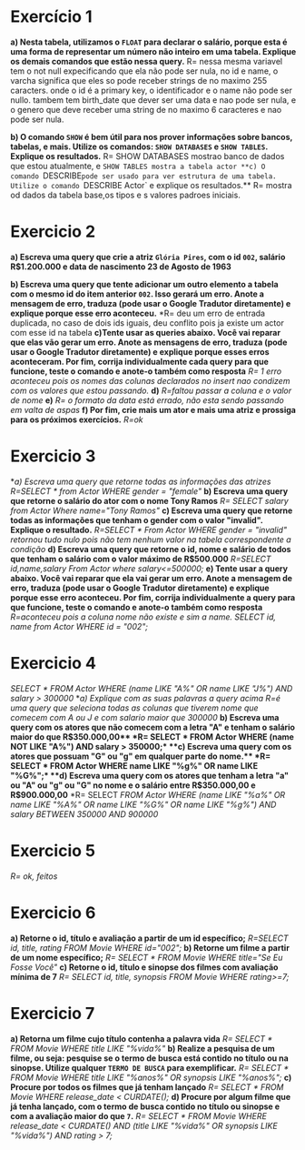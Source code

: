 # Exercício 1
**a) Nesta tabela, utilizamos o `FLOAT` para declarar o salário, porque esta é uma forma de representar um número não inteiro em uma tabela. Explique os demais comandos que estão nessa query.**
R= nessa mesma variavel tem o not null expecificando que ela não pode ser nula,
no id e name, o varcha significa que eles so pode receber strings de no maximo 255 caracters. onde o id é a primary key, o identificador e o name não pode ser nullo. tambem tem birth_date que dever ser uma data e nao pode ser nula, e o genero que deve receber uma string de no maximo 6 caracteres e nao pode ser nula.

**b) O comando `SHOW` é bem útil para nos prover informações sobre bancos, tabelas, e mais. Utilize os comandos: `SHOW DATABASES` e `SHOW TABLES`. Explique os resultados.**
R= SHOW DATABASES mostrao banco de dados que estou atualmente, e `SHOW TABLES mostra a tabela actor
**c) O comando `DESCRIBE` pode ser usado para ver estrutura de uma tabela. Utilize o comando  `DESCRIBE Actor` e explique os resultados.**
R= mostra od dados da tabela base,os tipos e s valores padroes iniciais.

# Exercicio 2
**a) Escreva uma query que crie a atriz `Glória Pires`, com o id `002`, salário R$1.200.000 e data de nascimento 23 de Agosto de 1963**

**b) Escreva uma query que tente adicionar um outro elemento a tabela com o mesmo id do item anterior `002`. Isso gerará um erro. Anote a mensagem de erro, traduza (pode usar o Google Tradutor diretamente) e explique porque esse erro aconteceu.**
*R= deu um erro de entrada duplicada, no caso de dois ids iguais, deu conflito pois ja existe um actor com esse id na tabela
**c)Tente usar as queries abaixo. Você vai reparar que elas vão gerar um erro. Anote as mensagens de erro, traduza (pode usar o Google Tradutor diretamente) e explique porque esses erros aconteceram. Por fim, corrija individualmente cada query para que funcione, teste o comando e anote-o também como resposta**
*R= 1 erro aconteceu pois os nomes das colunas declarados no insert nao condizem com os valores que estou passando.*
**d)**
*R=faltou passar a coluna e o valor de nome*
**e)**
*R= o formato da data está errado, não esta sendo passando em valta de aspas*
**f) Por fim, crie mais um ator e mais uma atriz e prossiga para os próximos exercícios.**
*R=ok*
# Exercicio 3
**a) *Escreva uma query que retorne todas as informações das atrizes**
*R=SELECT * from Actor WHERE gender = "female"*
**b) Escreva uma query que retorne o salário do ator com o nome Tony Ramos**
*R= SELECT salary from Actor Where name="Tony Ramos"*
**c) Escreva uma query que retorne todas as informações que tenham o gender com o valor "invalid". Explique o resultado.**
*R=SELECT * From Actor WHERE gender = "invalid" retornou tudo nulo pois não tem nenhum valor na tabela correspondente a condição*
**d) Escreva uma query que retorne o id, nome e salário de todos que tenham o salário com o valor máximo de R$500.000**
*R=SELECT id,name,salary From Actor where salary<=500000;*
**e) Tente usar a query abaixo. Você vai reparar que ela vai gerar um erro. Anote a mensagem de erro, traduza (pode usar o Google Tradutor diretamente) e explique porque esse erro aconteceu. Por fim, corrija individualmente a query para que funcione, teste o comando e anote-o também como resposta**
*R=aconteceu pois a coluna nome não existe e sim a name. SELECT id, name from Actor WHERE id = "002";*
# Exercicio 4
*SELECT * FROM Actor
WHERE (name LIKE "A%" OR name LIKE "J%") AND salary > 300000*
**a) *Explique com as suas palavras a query acima**
*R=é uma query que seleciona todas as colunas que tiverem nome que comecem com A ou J e com salario maior que 300000*
**b) Escreva uma query com os atores que não comecem com a letra "A" e tenham o salário maior do que R$350.000,00**
*R= SELECT * FROM Actor WHERE (name NOT LIKE "A%") AND salary > 350000;*
**c) Escreva uma query com os atores que possuam "G" ou "g" em qualquer parte do nome.**
*R= SELECT * FROM Actor WHERE name LIKE "%g%" OR  name LIKE "%G%";*
**d) Escreva uma query com os atores que tenham a letra "a" ou "A" ou "g" ou "G" no nome e o salário entre R$350.000,00 e R$900.000,00**
*R= SELECT *FROM Actor WHERE (name LIKE "%a%" OR name LIKE "%A%" OR name LIKE "%G%" OR name LIKE "%g%") AND salary BETWEEN 350000 AND 900000*

# Exercicio 5
*R= ok, feitos*

# Exercicio 6
**a) Retorne o id, título e avaliação a partir de um id específico;**
*R=SELECT id, title, rating FROM Movie WHERE id="002";*
**b) Retorne um filme a partir de um nome específico;**
*R= SELECT * FROM Movie WHERE title="Se Eu Fosse Você"*
**c) Retorne o id, título e sinopse dos filmes com avaliação mínima de 7**
*R= SELECT id, title, synopsis FROM Movie WHERE rating>=7;*

# Exercicio 7
**a) Retorna um filme cujo título contenha a palavra vida**
*R= SELECT * FROM Movie WHERE title LIKE "%vida%"*
**b) Realize a pesquisa de um filme, ou seja: pesquise se o termo de busca está contido no título ou na sinopse. Utilize qualquer `TERMO DE BUSCA` para exemplificar.**
*R= SELECT * FROM Movie WHERE title LIKE "%anos%" OR synopsis LIKE "%anos%";*
**c) Procure por todos os filmes que já tenham lançado**
*R= SELECT * FROM Movie WHERE release_date < CURDATE();*
**d) Procure por algum filme que já tenha lançado, com o termo de busca contido no título ou sinopse e com a avaliação maior do que `7`.**
*R= SELECT * FROM Movie WHERE release_date < CURDATE() AND  (title LIKE "%vida%" OR synopsis LIKE "%vida%") AND rating > 7;*
